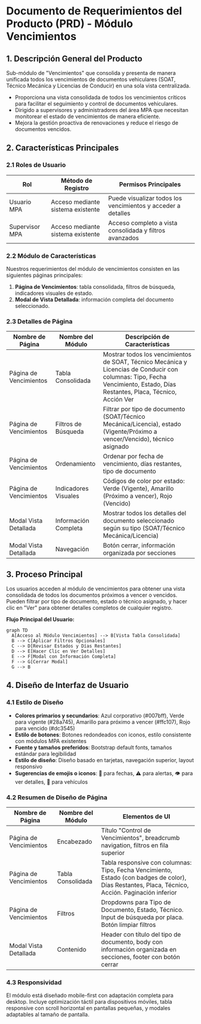 # Documento de Requerimientos del Producto (PRD) - Módulo Vencimientos

## 1. Descripción General del Producto
Sub-módulo de "Vencimientos" que consolida y presenta de manera unificada todos los vencimientos de documentos vehiculares (SOAT, Técnico Mecánica y Licencias de Conducir) en una sola vista centralizada.

- Proporciona una vista consolidada de todos los vencimientos críticos para facilitar el seguimiento y control de documentos vehiculares.
- Dirigido a supervisores y administradores del área MPA que necesitan monitorear el estado de vencimientos de manera eficiente.
- Mejora la gestión proactiva de renovaciones y reduce el riesgo de documentos vencidos.

## 2. Características Principales

### 2.1 Roles de Usuario
| Rol | Método de Registro | Permisos Principales |
|-----|-------------------|---------------------|
| Usuario MPA | Acceso mediante sistema existente | Puede visualizar todos los vencimientos y acceder a detalles |
| Supervisor MPA | Acceso mediante sistema existente | Acceso completo a vista consolidada y filtros avanzados |

### 2.2 Módulo de Características
Nuestros requerimientos del módulo de vencimientos consisten en las siguientes páginas principales:
1. **Página de Vencimientos**: tabla consolidada, filtros de búsqueda, indicadores visuales de estado.
2. **Modal de Vista Detallada**: información completa del documento seleccionado.

### 2.3 Detalles de Página
| Nombre de Página | Nombre del Módulo | Descripción de Características |
|------------------|-------------------|-------------------------------|
| Página de Vencimientos | Tabla Consolidada | Mostrar todos los vencimientos de SOAT, Técnico Mecánica y Licencias de Conducir con columnas: Tipo, Fecha Vencimiento, Estado, Días Restantes, Placa, Técnico, Acción Ver |
| Página de Vencimientos | Filtros de Búsqueda | Filtrar por tipo de documento (SOAT/Técnico Mecánica/Licencia), estado (Vigente/Próximo a vencer/Vencido), técnico asignado |
| Página de Vencimientos | Ordenamiento | Ordenar por fecha de vencimiento, días restantes, tipo de documento |
| Página de Vencimientos | Indicadores Visuales | Códigos de color por estado: Verde (Vigente), Amarillo (Próximo a vencer), Rojo (Vencido) |
| Modal Vista Detallada | Información Completa | Mostrar todos los detalles del documento seleccionado según su tipo (SOAT/Técnico Mecánica/Licencia) |
| Modal Vista Detallada | Navegación | Botón cerrar, información organizada por secciones |

## 3. Proceso Principal
Los usuarios acceden al módulo de vencimientos para obtener una vista consolidada de todos los documentos próximos a vencer o vencidos. Pueden filtrar por tipo de documento, estado o técnico asignado, y hacer clic en "Ver" para obtener detalles completos de cualquier registro.

**Flujo Principal del Usuario:**
```mermaid
graph TD
  A[Acceso al Módulo Vencimientos] --> B[Vista Tabla Consolidada]
  B --> C[Aplicar Filtros Opcionales]
  C --> D[Revisar Estados y Días Restantes]
  D --> E[Hacer Clic en Ver Detalles]
  E --> F[Modal con Información Completa]
  F --> G[Cerrar Modal]
  G --> B
```

## 4. Diseño de Interfaz de Usuario
### 4.1 Estilo de Diseño
- **Colores primarios y secundarios**: Azul corporativo (#007bff), Verde para vigente (#28a745), Amarillo para próximo a vencer (#ffc107), Rojo para vencido (#dc3545)
- **Estilo de botones**: Botones redondeados con iconos, estilo consistente con módulos MPA existentes
- **Fuente y tamaños preferidos**: Bootstrap default fonts, tamaños estándar para legibilidad
- **Estilo de diseño**: Diseño basado en tarjetas, navegación superior, layout responsivo
- **Sugerencias de emojis o iconos**: 📅 para fechas, ⚠️ para alertas, 👁️ para ver detalles, 🚗 para vehículos

### 4.2 Resumen de Diseño de Página
| Nombre de Página | Nombre del Módulo | Elementos de UI |
|------------------|-------------------|-----------------|
| Página de Vencimientos | Encabezado | Título "Control de Vencimientos", breadcrumb navigation, filtros en fila superior |
| Página de Vencimientos | Tabla Consolidada | Tabla responsive con columnas: Tipo, Fecha Vencimiento, Estado (con badges de color), Días Restantes, Placa, Técnico, Acción. Paginación inferior |
| Página de Vencimientos | Filtros | Dropdowns para Tipo de Documento, Estado, Técnico. Input de búsqueda por placa. Botón limpiar filtros |
| Modal Vista Detallada | Contenido | Header con título del tipo de documento, body con información organizada en secciones, footer con botón cerrar |

### 4.3 Responsividad
El módulo está diseñado mobile-first con adaptación completa para desktop. Incluye optimización táctil para dispositivos móviles, tabla responsive con scroll horizontal en pantallas pequeñas, y modales adaptables al tamaño de pantalla.